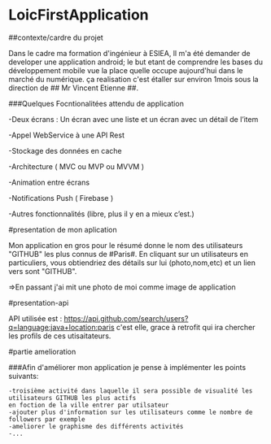 # LoicFirstApplication

##contexte/cardre du projet

Dans le cadre ma formation d'ingénieur à ESIEA, ll m'a été demander de developer une application android; le but etant de 
comprendre les bases du développement mobile vue la place quelle occupe aujourd'hui dans le marché du numérique.
ça realisation c'est étaller sur environ 1mois sous la direction de ## Mr Vincent Etienne ##.

###Quelques Focntionalitées attendu de application

  -Deux écrans : Un écran avec une liste et un écran avec un détail de l’item
  
  -Appel WebService à une API Rest
  
  -Stockage des données en cache
  
  -Architecture ( MVC ou MVP ou MVVM ) 
  
  -Animation entre écrans 
  
  -Notifications Push ( Firebase ) 
  
  -Autres fonctionnalités (libre, plus il y en a mieux c’est.)


#presentation de mon aplication

Mon application en gros pour le résumé donne le nom des utilisateurs "GITHUB" les plus connus de #Paris#. En cliquant sur un utilisateurs en particuliers,
vous obtiendriez des détails sur lui (photo,nom,etc) et un lien vers sont "GITHUB".

=>En passant j'ai mit une photo de moi comme image de application

#presentation-api

API utilisée est : https://api.github.com/search/users?q=language:java+location:paris
c'est elle, grace à retrofit qui ira chercher les profils de ces utisaitateurs.

#partie amelioration

###Afin d'améliorer mon application je pense à implémenter les points suivants:
  
    -troisième activité dans laquelle il sera possible de visualité les utilisateurs GITHUB les plus actifs 
    en foction de la ville entrer par utilsateur 
    -ajouter plus d'information sur les utilisateurs comme le nombre de followers par exemple
    -ameliorer le graphisme des différents activités
    -...
